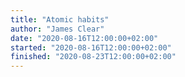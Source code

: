 ```yaml
---
title: "Atomic habits"
author: "James Clear"
date: "2020-08-16T12:00:00+02:00"
started: "2020-08-16T12:00:00+02:00"
finished: "2020-08-23T12:00:00+02:00"
---
```

